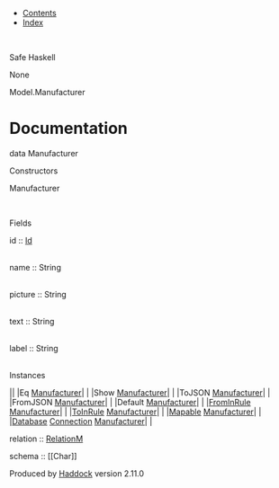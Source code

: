 -   [Contents](index.html)
-   [Index](doc-index.html)

 

Safe Haskell

None

Model.Manufacturer

Documentation
=============

data Manufacturer

Constructors

Manufacturer

 

Fields

id :: [Id](Model-General.html#t:Id)  
 

name :: String  
 

picture :: String  
 

text :: String  
 

label :: String  
 

Instances

||
|Eq [Manufacturer](Model-Manufacturer.html#t:Manufacturer)| |
|Show [Manufacturer](Model-Manufacturer.html#t:Manufacturer)| |
|ToJSON [Manufacturer](Model-Manufacturer.html#t:Manufacturer)| |
|FromJSON [Manufacturer](Model-Manufacturer.html#t:Manufacturer)| |
|Default [Manufacturer](Model-Manufacturer.html#t:Manufacturer)| |
|[FromInRule](Data-InRules.html#t:FromInRule) [Manufacturer](Model-Manufacturer.html#t:Manufacturer)| |
|[ToInRule](Data-InRules.html#t:ToInRule) [Manufacturer](Model-Manufacturer.html#t:Manufacturer)| |
|[Mapable](Model-General.html#t:Mapable) [Manufacturer](Model-Manufacturer.html#t:Manufacturer)| |
|[Database](Model-General.html#t:Database) [Connection](Data-SqlTransaction.html#t:Connection) [Manufacturer](Model-Manufacturer.html#t:Manufacturer)| |

relation :: [RelationM](Data-Relation.html#t:RelationM)

schema :: [[Char]]

Produced by [Haddock](http://www.haskell.org/haddock/) version 2.11.0
